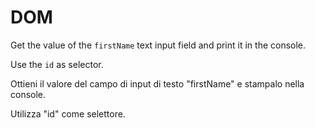 # DOM

Get the value of the `firstName` text input field and print it in the console.

Use the `id` as selector.


Ottieni il valore del campo di input di testo "firstName" e stampalo nella console.

Utilizza "id" come selettore.